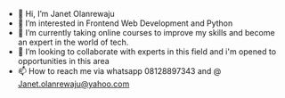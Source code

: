 - 👋 Hi, I’m Janet Olanrewaju
- 👀 I’m interested in Frontend Web Development and Python
-  🌱 I’m currently taking online courses to improve my skills and become an expert in the world of tech.
- 💞️ I’m looking to collaborate with experts in this field and i'm opened to opportunities in this area
- 📫 How to reach me via whatsapp 08128897343 and @ Janet.olanrewaju@yahoo.com

<!---
J209511/J209511 is a ✨ special ✨ repository because its `README.md` (this file) appears on your GitHub profile.
You can click the Preview link to take a look at your changes.
--->
